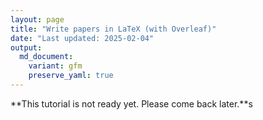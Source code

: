 ```yaml
---
layout: page
title: "Write papers in LaTeX (with Overleaf)"
date: "Last updated: 2025-02-04"
output:
  md_document:
    variant: gfm
    preserve_yaml: true
---
```


**This tutorial is not ready yet. Please come back later.**s
